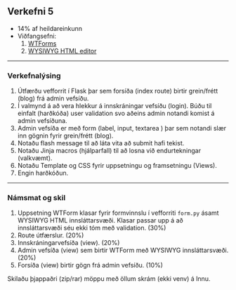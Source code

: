 ## Verkefni 5
- 14% af heildareinkunn
- Viðfangsefni: 
  1. [WTForms](https://github.com/vefthroun/Namsefni/tree/main/WTForms) 
  1. [WYSIWYG HTML editor](https://github.com/vefthroun/Namsefni/blob/main/WTForms/Readme.md#wysiwyg-html-editor) 
  
---

### Verkefnalýsing

1. Útfærðu vefforrit í Flask þar sem forsíða (index route) birtir grein/frétt (blog) frá admin vefsíðu.
1. Í valmynd á að vera hlekkur á innskráningar vefsíðu (login). Búðu til einfalt (harðkóða) user validation svo aðeins admin notandi komist á admin vefsíðuna.
1. Admin vefsíða er með form (label, input, textarea ) þar sem notandi slær inn gögnin fyrir grein/frétt (blog). 
1. Notaðu flash message til að láta vita að submit hafi tekist.
1. Notaðu Jinja macros (hjálparfall) til að losna við endurtekningar (valkvæmt).
1. Notaðu Template og CSS fyrir uppsetningu og framsetningu (Views).
1. Engin harðkóðun.

---

### Námsmat og skil

1. Uppsetning WTForm klasar fyrir formvinnslu í vefforriti `form.py` ásamt WYSIWYG HTML innsláttarsvæði. Klasar passar upp á að innsláttarsvæði séu ekki tóm með validation. (30%)
1. Route útfærslur. (20%)
1. Innskráningarvefsíða (view). (20%)
1. Admin vefsíða (view) sem birtir WTForm með WYSIWYG innsláttarsvæði.  (20%)
1. Forsíða (view) birtir gögn frá admin vefsíðu. (10%) 

Skilaðu þjappaðri (zip/rar) möppu með öllum skrám (ekki venv) á Innu.

